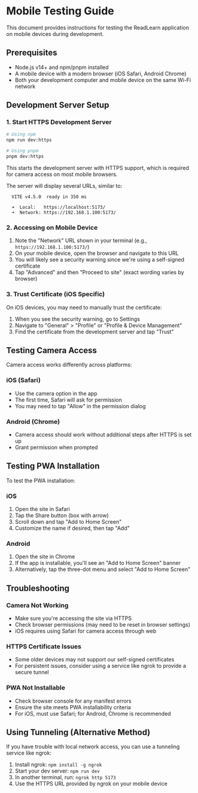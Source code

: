 # Mobile Testing Guide

This document provides instructions for testing the ReadLearn application on mobile devices during development.

## Prerequisites

- Node.js v14+ and npm/pnpm installed
- A mobile device with a modern browser (iOS Safari, Android Chrome)
- Both your development computer and mobile device on the same Wi-Fi network

## Development Server Setup

### 1. Start HTTPS Development Server

```bash
# Using npm
npm run dev:https

# Using pnpm
pnpm dev:https
```

This starts the development server with HTTPS support, which is required for camera access on most mobile browsers.

The server will display several URLs, similar to:

```
  VITE v4.5.0  ready in 350 ms

  ➜  Local:   https://localhost:5173/
  ➜  Network: https://192.168.1.100:5173/
```

### 2. Accessing on Mobile Device

1. Note the "Network" URL shown in your terminal (e.g., `https://192.168.1.100:5173/`)
2. On your mobile device, open the browser and navigate to this URL
3. You will likely see a security warning since we're using a self-signed certificate
4. Tap "Advanced" and then "Proceed to site" (exact wording varies by browser)

### 3. Trust Certificate (iOS Specific)

On iOS devices, you may need to manually trust the certificate:

1. When you see the security warning, go to Settings
2. Navigate to "General" > "Profile" or "Profile & Device Management"
3. Find the certificate from the development server and tap "Trust"

## Testing Camera Access

Camera access works differently across platforms:

### iOS (Safari)
- Use the camera option in the app
- The first time, Safari will ask for permission
- You may need to tap "Allow" in the permission dialog

### Android (Chrome)
- Camera access should work without additional steps after HTTPS is set up
- Grant permission when prompted

## Testing PWA Installation

To test the PWA installation:

### iOS
1. Open the site in Safari
2. Tap the Share button (box with arrow)
3. Scroll down and tap "Add to Home Screen"
4. Customize the name if desired, then tap "Add"

### Android
1. Open the site in Chrome
2. If the app is installable, you'll see an "Add to Home Screen" banner
3. Alternatively, tap the three-dot menu and select "Add to Home Screen"

## Troubleshooting

### Camera Not Working
- Make sure you're accessing the site via HTTPS
- Check browser permissions (may need to be reset in browser settings)
- iOS requires using Safari for camera access through web

### HTTPS Certificate Issues
- Some older devices may not support our self-signed certificates
- For persistent issues, consider using a service like ngrok to provide a secure tunnel

### PWA Not Installable
- Check browser console for any manifest errors
- Ensure the site meets PWA installability criteria
- For iOS, must use Safari; for Android, Chrome is recommended

## Using Tunneling (Alternative Method)

If you have trouble with local network access, you can use a tunneling service like ngrok:

1. Install ngrok: `npm install -g ngrok`
2. Start your dev server: `npm run dev`
3. In another terminal, run: `ngrok http 5173`
4. Use the HTTPS URL provided by ngrok on your mobile device